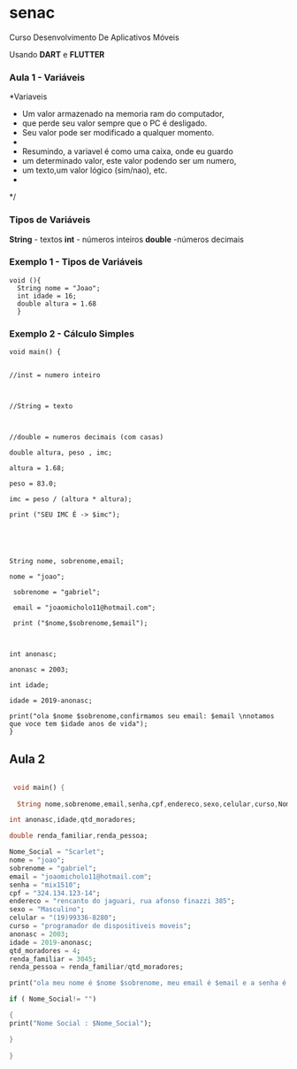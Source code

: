 # senac
Curso Desenvolvimento De Aplicativos Móveis


Usando **DART** e **FLUTTER**


### Aula 1 - Variáveis


*Variaveis
   
   * Um valor armazenado na memoria ram do computador,
   * que perde seu valor sempre que o PC é desligado.
   *  Seu valor pode ser modificado a qualquer momento.
   * 
   * Resumindo, a variavel é como uma caixa, onde eu guardo
   * um determinado valor, este valor podendo ser um numero,
   * um texto,um valor lógico (sim/nao), etc.
   * 
   */
   
   
   ### Tipos de Variáveis
   **String** - textos
   **int** - números inteiros
   **double** -números decimais
   
   ### Exemplo 1 - Tipos de Variáveis
   
   ```
   void (){
     String nome = "Joao";
     int idade = 16;
     double altura = 1.68
     }
   ```
   
   ### Exemplo 2 - Cálculo Simples
   
   ```
   void main() {
 
  
  //inst = numero inteiro
  
  
  
  //String = texto
  

  
  //double = numeros decimais (com casas)
  
  double altura, peso , imc;
  
  altura = 1.68;
  
  peso = 83.0;
  
  imc = peso / (altura * altura);
  
  print ("SEU IMC É -> $imc");
  
  
  
  
  
 String nome, sobrenome,email;
  
  nome = "joao";
  
    sobrenome = "gabriel";
  
    email = "joaomicholo11@hotmail.com";
  
    print ("$nome,$sobrenome,$email");
  
  
  
  int anonasc;
  
  anonasc = 2003;
  
  int idade;
  
 idade = 2019-anonasc;
  
  print("ola $nome $sobrenome,confirmamos seu email: $email \nnotamos que voce tem $idade anos de vida");
  }
```
   
  ## Aula 2
  
  ``` dart
   
   void main() {
   
    String nome,sobrenome,email,senha,cpf,endereco,sexo,celular,curso,Nome_Social;
  
  int anonasc,idade,qtd_moradores;
  
  double renda_familiar,renda_pessoa;
  
  Nome_Social = "Scarlet";
  nome = "joao";
  sobrenome = "gabriel";
  email = "joaomicholo11@hotmail.com";
  senha = "mix1510";
  cpf = "324.134.123-14";
  endereco = "rencanto do jaguari, rua afonso finazzi 385";
  sexo = "Masculino";
  celular = "(19)99336-8280";
  curso = "programador de dispositiveis moveis";
  anonasc = 2003;
  idade = 2019-anonasc;
  qtd_moradores = 4;
  renda_familiar = 3045;
  renda_pessoa = renda_familiar/qtd_moradores;
  
  print("ola meu nome é $nome $sobrenome, meu email é $email e a senha é $senha,meu cpf é $cpf, endereco $endereco, sexo $sexo e celular $celular.\nO curso que eu ganhei a bolsa foi $curso\nNasci no ano de $anonasc tenho $idade anos de idade,em casa moramos em $qtd_moradores pessoas e a nossa renda familiar é $renda_familiar a renda por pessoa em casa é ${renda_pessoa.toStringAsFixed(2)}  ");
  
  if ( Nome_Social!= "")
  
  {
  print("Nome Social : $Nome_Social");
  
 }
   
}
 ```  
   
   
   
   
   
   
  
     
   
   
   
   

